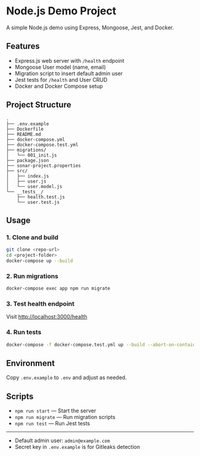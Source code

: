 # Node.js Demo Project

A simple Node.js demo using Express, Mongoose, Jest, and Docker.

## Features
- Express.js web server with `/health` endpoint
- Mongoose User model (name, email)
- Migration script to insert default admin user
- Jest tests for `/health` and User CRUD
- Docker and Docker Compose setup

## Project Structure
```
.
├── .env.example
├── Dockerfile
├── README.md
├── docker-compose.yml
├── docker-compose.test.yml
├── migrations/
│   └── 001_init.js
├── package.json
├── sonar-project.properties
├── src/
│   ├── index.js
│   ├── user.js
│   └── user.model.js
└── __tests__/
    ├── health.test.js
    └── user.test.js
```

## Usage

### 1. Clone and build
```bash
git clone <repo-url>
cd <project-folder>
docker-compose up --build
```

### 2. Run migrations
```bash
docker-compose exec app npm run migrate
```

### 3. Test health endpoint
Visit [http://localhost:3000/health](http://localhost:3000/health)

### 4. Run tests
```bash
docker-compose -f docker-compose.test.yml up --build --abort-on-container-exit
```

## Environment
Copy `.env.example` to `.env` and adjust as needed.

## Scripts
- `npm run start` — Start the server
- `npm run migrate` — Run migration scripts
- `npm run test` — Run Jest tests

---
- Default admin user: `admin@example.com`
- Secret key in `.env.example` is for Gitleaks detection
